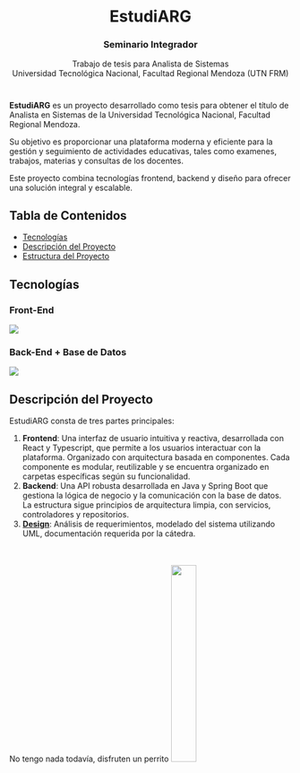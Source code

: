 <div align=center>

# EstudiARG

### Seminario Integrador

Trabajo de tesis para Analista de Sistemas <br> Universidad Tecnológica Nacional, Facultad Regional Mendoza (UTN FRM)

<h1></h1>
</div>

**EstudiARG** es un proyecto desarrollado como tesis para obtener el título de Analista en Sistemas de la Universidad Tecnológica Nacional, Facultad Regional Mendoza.

Su objetivo es proporcionar una plataforma moderna y eficiente para la gestión y seguimiento de actividades educativas, tales como examenes, trabajos, materias y consultas de los docentes.

Este proyecto combina tecnologías frontend, backend y diseño para ofrecer una solución integral y escalable.

## Tabla de Contenidos

- [Tecnologías](#tecnologías)
- [Descripción del Proyecto](#descripción-del-proyecto)
- [Estructura del Proyecto](#estructura-del-proyecto)

## Tecnologías

### Front-End

<img src="https://go-skill-icons.vercel.app/api/icons?i=html,css,ts,react" >

### Back-End + Base de Datos

<img src="https://go-skill-icons.vercel.app/api/icons?i=java,spring,mysql" >

## Descripción del Proyecto

EstudiARG consta de tres partes principales:

1. **Frontend**: Una interfaz de usuario intuitiva y reactiva, desarrollada con React y Typescript, que permite a los usuarios interactuar con la plataforma. Organizado con arquitectura basada en componentes. Cada componente es modular, reutilizable y se encuentra organizado en carpetas específicas según su funcionalidad.
2. **Backend**: Una API robusta desarrollada en Java y Spring Boot que gestiona la lógica de negocio y la comunicación con la base de datos. La estructura sigue principios de arquitectura limpia, con servicios, controladores y repositorios.
3. **[Design](./design/README.md)**: Análisis de requerimientos, modelado del sistema utilizando UML, documentación requerida por la cátedra.

<br>
<br>
No tengo nada todavía, disfruten un perrito

<img src="https://i.pinimg.com/originals/a6/39/0f/a6390f619690577266dacb3e1a361239.jpg" width=30%>
